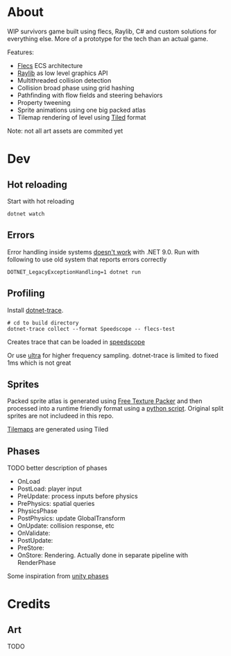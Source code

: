 # About
WIP survivors game built using flecs, Raylib, C# and custom solutions for everything else. More of a prototype for the tech than an actual game.

Features:
- [Flecs](https://www.flecs.dev/flecs/) ECS architecture
- [Raylib](https://www.raylib.com/index.html) as low level graphics API
- Multithreaded collision detection
- Collision broad phase using grid hashing
- Pathfinding with flow fields and steering behaviors
- Property tweening
- Sprite animations using one big packed atlas
- Tilemap rendering of level using [Tiled](https://www.mapeditor.org/) format

Note: not all art assets are commited yet

# Dev
## Hot reloading
Start with hot reloading
```
dotnet watch
```
## Errors
Error handling inside systems [doesn't work](https://github.com/BeanCheeseBurrito/Flecs.NET/issues/92) with .NET 9.0. Run with following to use old system that reports errors correctly 
```
DOTNET_LegacyExceptionHandling=1 dotnet run
```
## Profiling
Install [dotnet-trace](https://learn.microsoft.com/en-us/dotnet/core/diagnostics/dotnet-trace#install). 
```
# cd to build directory
dotnet-trace collect --format Speedscope -- flecs-test
```
Creates trace that can be loaded in [speedscope](https://www.speedscope.app/)

Or use [ultra](https://github.com/xoofx/ultra) for higher frequency sampling. dotnet-trace is limited to fixed 1ms which is not great

## Sprites
Packed sprite atlas is generated using [Free Texture Packer](https://github.com/odrick/free-tex-packer) and then processed into a runtime friendly format using a [python script](Content/sprites/sheet_json_format.py). Original split sprites are not includeed in this repo.

[Tilemaps](Content/tileset/map.tmj) are generated using Tiled

## Phases
TODO better description of phases

- OnLoad
- PostLoad: player input
- PreUpdate: process inputs before physics
- PrePhysics: spatial queries
- PhysicsPhase
- PostPhysics: update GlobalTransform
- OnUpdate: collision response, etc
- OnValidate: 
- PostUpdate: 
- PreStore: 
- OnStore: Rendering. Actually done in separate pipeline with RenderPhase

Some inspiration from [unity phases](https://docs.unity3d.com/6000.0/Documentation/Manual/execution-order.html)

# Credits
## Art
TODO